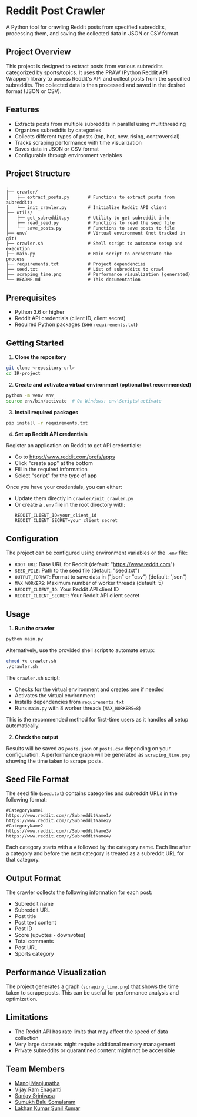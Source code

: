 # Reddit Post Crawler

A Python tool for crawling Reddit posts from specified subreddits, processing them, and saving the collected data in JSON or CSV format.

## Project Overview

This project is designed to extract posts from various subreddits categorized by sports/topics. It uses the PRAW (Python Reddit API Wrapper) library to access Reddit's API and collect posts from the specified subreddits. The collected data is then processed and saved in the desired format (JSON or CSV).

## Features

- Extracts posts from multiple subreddits in parallel using multithreading
- Organizes subreddits by categories
- Collects different types of posts (top, hot, new, rising, controversial)
- Tracks scraping performance with time visualization
- Saves data in JSON or CSV format
- Configurable through environment variables

## Project Structure

```
.
├── crawler/
│   ├── extract_posts.py       # Functions to extract posts from subreddits
│   └── init_crawler.py        # Initialize Reddit API client
├── utils/
│   ├── get_subreddit.py       # Utility to get subreddit info
│   ├── read_seed.py           # Functions to read the seed file
│   └── save_posts.py          # Functions to save posts to file
├── env/                       # Virtual environment (not tracked in git)
├── crawler.sh                 # Shell script to automate setup and execution
├── main.py                    # Main script to orchestrate the process
├── requirements.txt           # Project dependencies
├── seed.txt                   # List of subreddits to crawl
├── scraping_time.png          # Performance visualization (generated)
└── README.md                  # This documentation
```

## Prerequisites

- Python 3.6 or higher
- Reddit API credentials (client ID, client secret)
- Required Python packages (see `requirements.txt`)

## Getting Started

1. **Clone the repository**

```bash
git clone <repository-url>
cd IR-project
```

2. **Create and activate a virtual environment (optional but recommended)**

```bash
python -m venv env
source env/bin/activate  # On Windows: env\Scripts\activate
```

3. **Install required packages**

```bash
pip install -r requirements.txt
```

4. **Set up Reddit API credentials**

Register an application on Reddit to get API credentials:

- Go to https://www.reddit.com/prefs/apps
- Click "create app" at the bottom
- Fill in the required information
- Select "script" for the type of app

Once you have your credentials, you can either:

- Update them directly in `crawler/init_crawler.py`
- Or create a `.env` file in the root directory with:
  ```
  REDDIT_CLIENT_ID=your_client_id
  REDDIT_CLIENT_SECRET=your_client_secret
  ```

## Configuration

The project can be configured using environment variables or the `.env` file:

- `ROOT_URL`: Base URL for Reddit (default: "https://www.reddit.com")
- `SEED_FILE`: Path to the seed file (default: "seed.txt")
- `OUTPUT_FORMAT`: Format to save data in ("json" or "csv") (default: "json")
- `MAX_WORKERS`: Maximum number of worker threads (default: 5)
- `REDDIT_CLIENT_ID`: Your Reddit API client ID
- `REDDIT_CLIENT_SECRET`: Your Reddit API client secret

## Usage

1. **Run the crawler**

```bash
python main.py
```

Alternatively, use the provided shell script to automate setup:

```bash
chmod +x crawler.sh
./crawler.sh
```

The `crawler.sh` script:

- Checks for the virtual environment and creates one if needed
- Activates the virtual environment
- Installs dependencies from `requirements.txt`
- Runs `main.py` with 8 worker threads (`MAX_WORKERS=8`)

This is the recommended method for first-time users as it handles all setup automatically.

2. **Check the output**

Results will be saved as `posts.json` or `posts.csv` depending on your configuration.
A performance graph will be generated as `scraping_time.png` showing the time taken to scrape posts.

## Seed File Format

The seed file (`seed.txt`) contains categories and subreddit URLs in the following format:

```
#CategoryName1
https://www.reddit.com/r/SubredditName1/
https://www.reddit.com/r/SubredditName2/
#CategoryName2
https://www.reddit.com/r/SubredditName3/
https://www.reddit.com/r/SubredditName4/
```

Each category starts with a `#` followed by the category name. Each line after a category and before the next category is treated as a subreddit URL for that category.

## Output Format

The crawler collects the following information for each post:

- Subreddit name
- Subreddit URL
- Post title
- Post text content
- Post ID
- Score (upvotes - downvotes)
- Total comments
- Post URL
- Sports category

## Performance Visualization

The project generates a graph (`scraping_time.png`) that shows the time taken to scrape posts. This can be useful for performance analysis and optimization.

## Limitations

- The Reddit API has rate limits that may affect the speed of data collection
- Very large datasets might require additional memory management
- Private subreddits or quarantined content might not be accessible

## Team Members

- [Manoj Manjunatha](https://github.com/manu042k)
- [Vijay Ram Enaganti](https://github.com/VjayRam)
- [Sanjay Srinivasa](https://github.com/Sanjay1S)
- [Sumukh Balu Somalaram](https://github.com/sumukhbalu84)
- [Lakhan Kumar Sunil Kumar](https://github.com/1629lyk)


